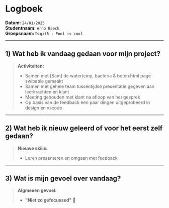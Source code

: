 # Logboek

**Datum:** `24/01/2025`  
**Studentnaam:** `Arno Baeck`  
**Groepsnaam:** `Digit5 - Pool is cool`

---
## 1) Wat heb ik vandaag gedaan voor mijn project?

> **Activiteiten:**  
> - Samen met [Sam] de watertemp, bacteria & boten.html page swipable gemaakt
> - Samen met gehele team tussentijdse presentatie gegeven aan leerkrachten en klant
> - Meeting gehouden met klant na afloop van het gesprek
> - Op basis van de feedback een paar dingen uitgeprobeerd in design en vscode

---
## 2) Wat heb ik nieuw geleerd of voor het eerst zelf gedaan?

> **Nieuwe skills:**  
> - Leren presenteren en omgaan met feedback

---
## 3) Wat is mijn gevoel over vandaag?

> **Algmeeen gevoel:**  
> - **"Niet zo gefocussed"** 🫤